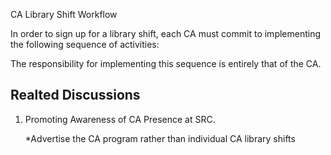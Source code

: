 CA Library Shift Workflow

In order to sign up for a library shift, each CA must commit to implementing the following sequence of activities:

The responsibility for implementing this sequence is entirely that of the CA.


## Realted Discussions

1. Promoting Awareness of CA Presence at SRC.

	*Advertise the CA program rather than individual CA library shifts
